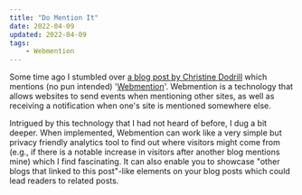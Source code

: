 ```yaml
---
title: "Do Mention It"
date: 2022-04-09
updated: 2022-04-09
tags:
    - Webmention
---
```


Some time ago I stumbled over [a blog post by Christine Dodrill](https://christine.website/blog/webmention-support-2020-12-02) which mentions (no pun intended) '[Webmention](https://www.w3.org/TR/webmention/)'. Webmention is a technology that allows websites to send events when mentioning other sites, as well as receiving a notification when one's site is mentioned somewhere else.

Intrigued by this technology that I had not heard of before, I dug a bit deeper.
When implemented, Webmention can work like a very simple but privacy friendly analytics tool to find out where visitors might come from (e.g., if there is a notable increase in visitors after another blog mentions mine) which I find fascinating.
It can also enable you to showcase "other blogs that linked to this post"-like elements on your blog posts which could lead readers to related posts.
